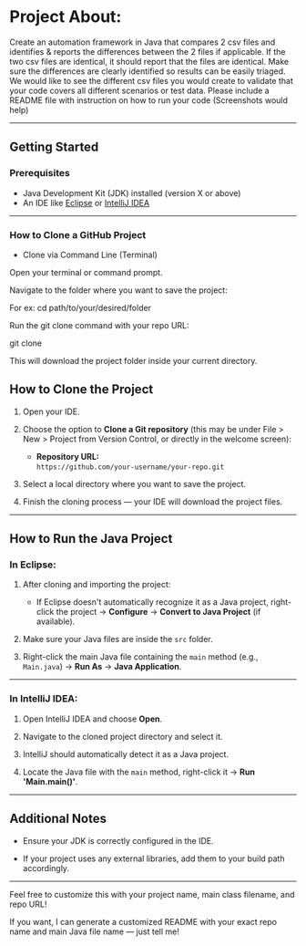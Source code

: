 # Project About:

Create an automation framework in Java that compares 2 csv files and identifies &amp; reports the
differences between the 2 files if applicable. If the two csv files are identical, it should report that the
files are identical.
Make sure the differences are clearly identified so results can be easily triaged.
We would like to see the different csv files you would create to validate that your code covers all
different scenarios or test data. Please include a README file with instruction on how to run your code
(Screenshots would help)

---

## Getting Started

### Prerequisites

- Java Development Kit (JDK) installed (version X or above)
- An IDE like [Eclipse](https://www.eclipse.org/downloads/) or [IntelliJ IDEA](https://www.jetbrains.com/idea/download/)

---

### How to Clone a GitHub Project
* Clone via Command Line (Terminal)

Open your terminal or command prompt.

Navigate to the folder where you want to save the project:

For ex: cd path/to/your/desired/folder


Run the git clone command with your repo URL:

 git clone <the project URL from Git repo>


This will download the project folder inside your current directory.

## How to Clone the Project

1. Open your IDE.

2. Choose the option to **Clone a Git repository** (this may be under File > New > Project from Version Control, or directly in the welcome screen):

   - **Repository URL:**  
     `https://github.com/your-username/your-repo.git`

3. Select a local directory where you want to save the project.

4. Finish the cloning process — your IDE will download the project files.

---

## How to Run the Java Project

### In Eclipse:

1. After cloning and importing the project:

   - If Eclipse doesn't automatically recognize it as a Java project, right-click the project → **Configure** → **Convert to Java Project** (if available).

2. Make sure your Java files are inside the `src` folder.

3. Right-click the main Java file containing the `main` method (e.g., `Main.java`) → **Run As** → **Java Application**.

---

### In IntelliJ IDEA:

1. Open IntelliJ IDEA and choose **Open**.

2. Navigate to the cloned project directory and select it.

3. IntelliJ should automatically detect it as a Java project.

4. Locate the Java file with the `main` method, right-click it → **Run 'Main.main()'**.

---

## Additional Notes

- Ensure your JDK is correctly configured in the IDE.

- If your project uses any external libraries, add them to your build path accordingly.

---

Feel free to customize this with your project name, main class filename, and repo URL!

If you want, I can generate a customized README with your exact repo name and main Java file name — just tell me!

